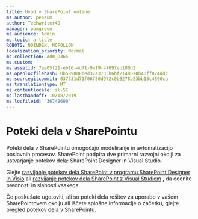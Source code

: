 ```yaml
---
title: Uvod v SharePoint online
ms.author: pebaum
author: Techwriter40
manager: pamgreen
ms.audience: Admin
ms.topic: article
ROBOTS: NOINDEX, NOFOLLOW
localization_priority: Normal
ms.collection: Adm_O365
ms.custom: ''
ms.assetid: 7ae05f21-eb16-4d71-9e19-4f097eb100d2
ms.openlocfilehash: 0b589888bed37a3733b6bf2148070b46ff874ddc
ms.sourcegitcommit: 037331d71f06750d972c0b6278b23bb15c4806ca
ms.translationtype: MT
ms.contentlocale: sl-SI
ms.lasthandoff: 10/18/2019
ms.locfileid: "36749600"
---
```

# <a name="workflows-in-sharepoint"></a>Poteki dela v SharePointu

Poteki dela v SharePointu omogočajo modeliranje in avtomatizacijo poslovnih procesov. SharePoint podpira dve primarni razvojni okolji za ustvarjanje potekov dela: SharePoint Designer in Visual Studio. 

Glejte [razvijanje potekov dela SharePoint v programu SharePoint Designer in Visio](https://docs.microsoft.com/sharepoint/dev/general-development/develop-sharepoint-workflows-using-visual-studio) ali [razvijanje potekov dela SharePoint z Visual Studiem](https://docs.microsoft.com/sharepoint/dev/general-development/develop-sharepoint-workflows-using-visual-studio) , da ocenite prednosti in slabosti vsakega. 

Če poskušate ugotoviti, ali so poteki dela rešitev za uporabo v vašem SharePointovem okolju ali iščete splošne informacije o začetku, glejte [pregled potekov dela v SharePointu](https://docs.microsoft.com/sharepoint/dev/general-development/get-started-with-workflows-in-sharepoint#overview-of-workflows-in-sharepoint).
